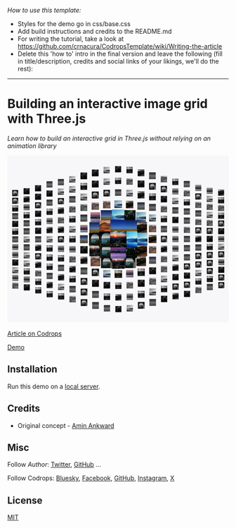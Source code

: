 *How to use this template:*

- Styles for the demo go in css/base.css
- Add build instructions and credits to the README.md
- For writing the tutorial, take a look at https://github.com/crnacura/CodropsTemplate/wiki/Writing-the-article
- Delete this 'how to' intro in the final version and leave the following (fill in title/description, credits and social links of your likings, we'll do the rest):

-------

# Building an interactive image grid with Three.js

*Learn how to build an interactive grid in Three.js without relying on an animation library*

![Image Title](./images/cover.jpg)

[Article on Codrops](https://tympanus.net/codrops/?p=)

[Demo](https://tympanus.net/Development/.../)

## Installation

Run this demo on a [local server](https://developer.mozilla.org/en-US/docs/Learn/Common_questions/Tools_and_setup/set_up_a_local_testing_server).

## Credits

- Original concept - [Amin Ankward](https://x.com/Amin_Ankward)

## Misc

Follow *Author*: [Twitter](https://x.com/smljry), [GitHub](https://github.com/samueljarry) ...

Follow Codrops: [Bluesky](https://bsky.app/profile/codrops.bsky.social), [Facebook](http://www.facebook.com/codrops), [GitHub](https://github.com/codrops), [Instagram](https://www.instagram.com/codropsss/), [X](http://www.x.com/codrops)

## License
[MIT](LICENSE)

